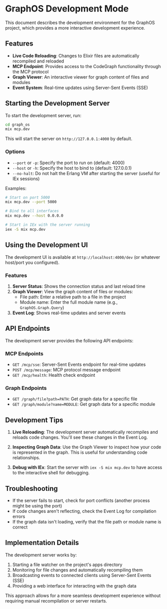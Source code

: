 # GraphOS Development Mode

This document describes the development environment for the GraphOS project, which provides a more interactive development experience.

## Features

- **Live Code Reloading**: Changes to Elixir files are automatically recompiled and reloaded
- **MCP Endpoint**: Provides access to the CodeGraph functionality through the MCP protocol
- **Graph Viewer**: An interactive viewer for graph content of files and modules
- **Event System**: Real-time updates using Server-Sent Events (SSE)

## Starting the Development Server

To start the development server, run:

```bash
cd graph_os
mix mcp.dev
```

This will start the server on `http://127.0.0.1:4000` by default.

### Options

- `--port` or `-p`: Specify the port to run on (default: 4000)
- `--host` or `-h`: Specify the host to bind to (default: 127.0.0.1)
- `--no-halt`: Do not halt the Erlang VM after starting the server (useful for IEx sessions)

Examples:

```bash
# Start on port 5000
mix mcp.dev --port 5000

# Bind to all interfaces
mix mcp.dev --host 0.0.0.0

# Start in IEx with the server running
iex -S mix mcp.dev
```

## Using the Development UI

The development UI is available at `http://localhost:4000/dev` (or whatever host/port you configured).

### Features

1. **Server Status**: Shows the connection status and last reload time
2. **Graph Viewer**: View the graph content of files or modules:
   - File path: Enter a relative path to a file in the project
   - Module name: Enter the full module name (e.g., `GraphOS.Graph.Query`)
3. **Event Log**: Shows real-time updates and server events

## API Endpoints

The development server provides the following API endpoints:

### MCP Endpoints

- `GET /mcp/sse`: Server-Sent Events endpoint for real-time updates
- `POST /mcp/message`: MCP protocol message endpoint
- `GET /mcp/health`: Health check endpoint

### Graph Endpoints

- `GET /graph/file?path=PATH`: Get graph data for a specific file
- `GET /graph/module?name=MODULE`: Get graph data for a specific module

## Development Tips

1. **Live Reloading**: The development server automatically recompiles and reloads code changes. You'll see these changes in the Event Log.

2. **Inspecting Graph Data**: Use the Graph Viewer to inspect how your code is represented in the graph. This is useful for understanding code relationships.

3. **Debug with IEx**: Start the server with `iex -S mix mcp.dev` to have access to the interactive shell for debugging.

## Troubleshooting

- If the server fails to start, check for port conflicts (another process might be using the port)
- If code changes aren't reflecting, check the Event Log for compilation errors
- If the graph data isn't loading, verify that the file path or module name is correct

## Implementation Details

The development server works by:

1. Starting a file watcher on the project's apps directory
2. Monitoring for file changes and automatically recompiling them
3. Broadcasting events to connected clients using Server-Sent Events (SSE)
4. Providing a web interface for interacting with the graph data

This approach allows for a more seamless development experience without requiring manual recompilation or server restarts. 